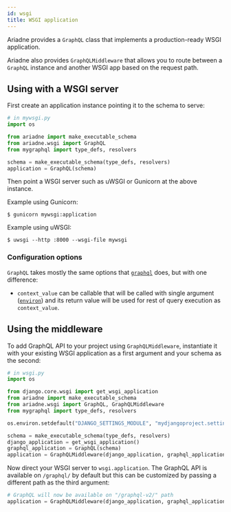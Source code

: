 ```yaml
---
id: wsgi
title: WSGI application
---
```



Ariadne provides a `GraphQL` class that implements a production-ready WSGI application.

Ariadne also provides `GraphQLMiddleware` that allows you to route between a `GraphQL` instance and another WSGI app based on the request path.


## Using with a WSGI server

First create an application instance pointing it to the schema to serve:

```python
# in mywsgi.py
import os

from ariadne import make_executable_schema
from ariadne.wsgi import GraphQL
from mygraphql import type_defs, resolvers

schema = make_executable_schema(type_defs, resolvers)
application = GraphQL(schema)
```

Then point a WSGI server such as uWSGI or Gunicorn at the above instance.

Example using Gunicorn:

```console
$ gunicorn mywsgi:application
```

Example using uWSGI:

```console
$ uwsgi --http :8000 --wsgi-file mywsgi
```


### Configuration options

`GraphQL` takes mostly the same options that [`graphql`](api-reference.md#configuration-options) does, but with one difference:

- `context_value` can be callable that will be called with single argument ([`environ`](https://www.python.org/dev/peps/pep-0333/#environ-variables)) and its return value will be used for rest of query execution as `context_value`.


## Using the middleware

To add GraphQL API to your project using `GraphQLMiddleware`, instantiate it with your existing WSGI application as a first argument and your schema as the second:

```python
# in wsgi.py
import os

from django.core.wsgi import get_wsgi_application
from ariadne import make_executable_schema
from ariadne.wsgi import GraphQL, GraphQLMiddleware
from mygraphql import type_defs, resolvers

os.environ.setdefault("DJANGO_SETTINGS_MODULE", "mydjangoproject.settings")

schema = make_executable_schema(type_defs, resolvers)
django_application = get_wsgi_application()
graphql_application = GraphQL(schema)
application = GraphQLMiddleware(django_application, graphql_application)
```

Now direct your WSGI server to `wsgi.application`. The GraphQL API is available on `/graphql/` by default but this can be customized by passing a different path as the third argument:

```python
# GraphQL will now be available on "/graphql-v2/" path
application = GraphQLMiddleware(django_application, graphql_application, "/graphql-v2/")
```